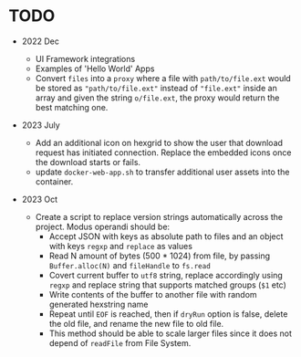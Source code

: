 # TODO
- 2022 Dec
  - UI Framework integrations
  - Examples of 'Hello World' Apps
  - Convert `files` into a `proxy` where a file with `path/to/file.ext` would be stored as `"path/to/file.ext"` instead of `"file.ext"` inside an array and given the string `o/file.ext`, the proxy would return the best matching one.

- 2023 July
  - Add an additional icon on hexgrid to show the user that download request has initiated connection. Replace the embedded icons once the download starts or fails.
  - update `docker-web-app.sh` to transfer additional user assets into the container.

- 2023 Oct
  - Create a script to replace version strings automatically across the project. Modus operandi should be:
    - Accept JSON with keys as absolute path to files and an object with keys `regxp` and `replace` as values
    - Read N amount of bytes (500 * 1024) from file, by passing `Buffer.alloc(N)` and `fileHandle` to `fs.read`
    - Covert current buffer to `utf8` string, replace accordingly using `regxp` and replace string that supports matched groups (`$1` etc)
    - Write contents of the buffer to another file with random generated hexstring name
    - Repeat until `EOF` is reached, then if `dryRun` option is false, delete the old file, and rename the new file to old file.
    - This method should be able to scale larger files since it does not depend of `readFile` from File System.